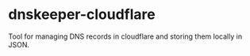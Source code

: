 # dnskeeper-cloudflare
Tool for managing DNS records in cloudflare and storing them locally in JSON.
